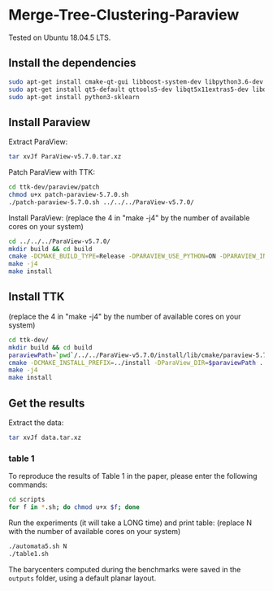 # Merge-Tree-Clustering-Paraview

Tested on Ubuntu 18.04.5 LTS.

## Install the dependencies

```bash
sudo apt-get install cmake-qt-gui libboost-system-dev libpython3.6-dev libxt-dev
sudo apt-get install qt5-default qttools5-dev libqt5x11extras5-dev libqt5svg5-dev qtxmlpatterns5-dev-tools 
sudo apt-get install python3-sklearn 
```

## Install Paraview

Extract ParaView:

```bash
tar xvJf ParaView-v5.7.0.tar.xz
```

Patch ParaView with TTK:

```bash
cd ttk-dev/paraview/patch
chmod u+x patch-paraview-5.7.0.sh
./patch-paraview-5.7.0.sh ../../../ParaView-v5.7.0/
```

Install ParaView:
(replace the 4 in "make -j4" by the number of available cores on your system)

```bash
cd ../../../ParaView-v5.7.0/
mkdir build && cd build
cmake -DCMAKE_BUILD_TYPE=Release -DPARAVIEW_USE_PYTHON=ON -DPARAVIEW_INSTALL_DEVELOPMENT_FILES=ON -DPARAVIEW_PYTHON_VERSION=3 -DCMAKE_INSTALL_PREFIX=../install ..
make -j4
make install
```

## Install TTK

(replace the 4 in "make -j4" by the number of available cores on your system)

```bash
cd ttk-dev/
mkdir build && cd build
paraviewPath=`pwd`/../../ParaView-v5.7.0/install/lib/cmake/paraview-5.7
cmake -DCMAKE_INSTALL_PREFIX=../install -DParaView_DIR=$paraviewPath ..
make -j4
make install
```

## Get the results

Extract the data:

```bash
tar xvJf data.tar.xz
```

### table 1

To reproduce the results of Table 1 in the paper, please enter the following commands:

```bash
cd scripts
for f in *.sh; do chmod u+x $f; done
```

Run the experiments (it will take a LONG time) and print table:
(replace N with the number of available cores on your system)

```bash
./automata5.sh N
./table1.sh
```

The barycenters computed during the benchmarks were saved in the `outputs` folder, using a default planar layout.
